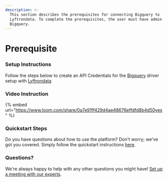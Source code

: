 ```yaml
---
description: >-
  This section describes the prerequisites for connecting Bigquery to
  Lyftrondata. To complete the prerequisites, the user must have admin access to
  Bigquery.
---
```


# Prerequisite

### Setup Instructions

Follow the steps below to create an API Credentials for the [Bigquery](https://www.lyftrondata.com/integration/data-warehouse/google-bigquery/) driver setup with [Lyftrondata](https://www.lyftrondata.com)

### Video Instruction

{% embed url="https://www.loom.com/share/0a7e91ff429d4ae48676effdfd8b4d50yes" %}

### Quickstart Steps

Do you have questions about how to use the platform? Don't worry; we've got you covered. Simply follow the quickstart instructions [here](./).

### Questions? <a href="#questions" id="questions"></a>

We're always happy to help with any other questions you might have! [Set up a meeting with our experts](https://www.lyftrondata.com/book-a-meeting/).
